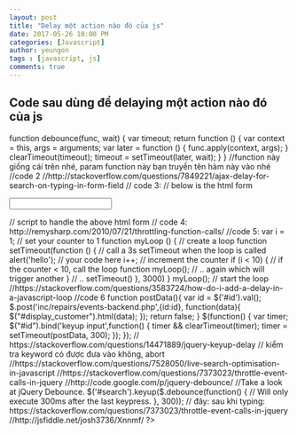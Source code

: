 ```yaml
---
layout: post
title: "Delay một action nào đó của js"
date: 2017-05-26 10:00 PM
categories: [Javascript]
author: yeungon
tags : [javascript, js]
comments: true
---
```

## Code sau dùng để delaying một action nào đó của js

<?php
//code 1
<script>
function debounce(func, wait) {
var timeout;
return function () {
var context = this, args = arguments;
var later = function () {
func.apply(context, args);
}
clearTimeout(timeout);
timeout = setTimeout(later, wait);
}
}
</script>
//function này giống cái trên nhé, param function này bạn truyền tên hàm này vào nhé
//code 2 //http://stackoverflow.com/questions/7849221/ajax-delay-for-search-on-typing-in-form-field
<script>
var delayTimer;
function doSearch(text) {
    clearTimeout(delayTimer);
    delayTimer = setTimeout(function() {
        // Do the ajax stuff
    }, 1000); // Will do the ajax stuff after 1000 ms, or 1 s
}
</script>
// code 3: 
// below is the html form
<form action="" method="post" accept-charset="utf-8">
    <p><input type="text" name="q" id="q" value="" onkeyup="doDelayedSearch(this.value)" /></p>
</form>
// script to handle the above html form
<script>
var timeout = null;
function doDelayedSearch(val) {
  if (timeout) {  
    clearTimeout(timeout);
  }
  timeout = setTimeout(function() {
     doSearch(val); //this is your existing function
  }, 2000);
}
</script>
// code 4: http://remysharp.com/2010/07/21/throttling-function-calls/
    
 //code 5:
    
var i = 1;                     //  set your counter to 1
function myLoop () {           //  create a loop function
   setTimeout(function () {    //  call a 3s setTimeout when the loop is called
      alert('hello');          //  your code here
      i++;                     //  increment the counter
      if (i < 10) {            //  if the counter < 10, call the loop function
         myLoop();             //  ..  again which will trigger another 
      }                        //  ..  setTimeout()
   }, 3000)
}
myLoop();                      //  start the loop
//https://stackoverflow.com/questions/3583724/how-do-i-add-a-delay-in-a-javascript-loop
//code  6
function postData(){
    var id = $('#id').val();
    $.post('inc/repairs/events-backend.php',{id:id},   
        function(data){
        $("#display_customer").html(data);
    });
    return false;
}
$(function() {
    var timer;
    $("#id").bind('keyup input',function() {
        timer && clearTimeout(timer);
        timer = setTimeout(postData, 300);
    });
});
// https://stackoverflow.com/questions/14471889/jquery-keyup-delay
// kiểm tra keyword có được đưa vào không, abort
//https://stackoverflow.com/questions/7528050/live-search-optimisation-in-javascript
//https://stackoverflow.com/questions/7373023/throttle-event-calls-in-jquery
//http://code.google.com/p/jquery-debounce/
//Take a look at jQuery Debounce.
$('#search').keyup($.debounce(function() {
    // Will only execute 300ms after the last keypress.
}, 300));
// đây: sau khi typing: https://stackoverflow.com/questions/7373023/throttle-event-calls-in-jquery
//http://jsfiddle.net/josh3736/Xnnmf/
?>
